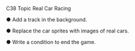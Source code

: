 C38 Topic Real Car Racing

● Add a track in the background.

 ● Replace the car sprites with images of real cars. 

● Write a condition to end the game.

